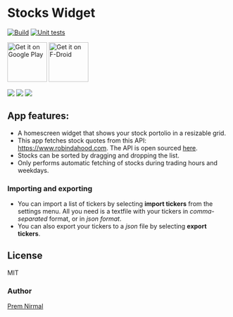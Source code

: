 # Stocks Widget
[![Build](https://github.com/premnirmal/StockTicker/workflows/Build/badge.svg)](https://github.com/premnirmal/StockTicker/actions) [![Unit tests](https://github.com/premnirmal/StockTicker/workflows/Run%20unit%20tests/badge.svg)](https://github.com/premnirmal/StockTicker/actions)

<a href="https://play.google.com/store/apps/details?id=com.github.premnirmal.tickerwidget" target="_blank">
<img src="https://play.google.com/intl/en_us/badges/images/generic/en-play-badge.png" alt="Get it on Google Play" height="90"/></a>
<a href="https://f-droid.org/en/packages/com.github.premnirmal.tickerwidget/" target="_blank">
<img src="https://f-droid.org/badge/get-it-on.png" alt="Get it on F-Droid" height="90"/></a>

![](https://lh3.googleusercontent.com/R9khJ5kNzXHUjO4BxNw1cNKTx62grZ7FtLRT_F2H0BhC99iuMWDxvuGTYvyydtqE3w=h400-rw)
![](https://lh3.googleusercontent.com/5bJo7sEfgkI5KX2rhvOwugq42B5lPY3FcNWIHschi-ek5Rqo_p6_ajxxAiiJ6cXI2cU=h400-rw)
![](https://lh3.googleusercontent.com/pKI7tibPnU4HS92l-ubpphJVS_7wCJdteg6td6gnAnbx8sqiVFJZEjTiQe4hBiPU5W0=h400-rw)

## App features:

- A homescreen widget that shows your stock portolio in a resizable grid.
- This app fetches stock quotes from this API: https://www.robindahood.com. The API is open sourced [here](https://github.com/premnirmal/robindahood.com).
- Stocks can be sorted by dragging and dropping the list.
- Only performs automatic fetching of stocks during trading hours and weekdays.

### Importing and exporting
- You can import a list of tickers by selecting **import tickers** from the settings menu. All you need is a textfile with your tickers in *comma-separated* format, or in *json format*.
- You can also export your tickers to a *json* file by selecting **export tickers**.

## License

MIT

### Author
[Prem Nirmal](http://premnirmal.me/)
